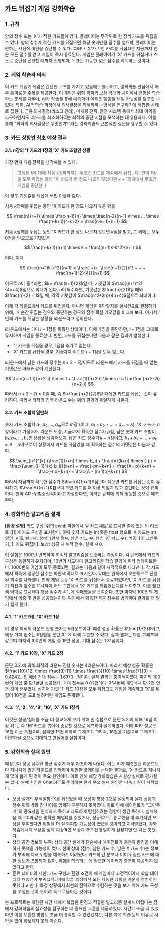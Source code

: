 ## 카드 뒤집기 게임 강화학습

### 1. 규칙
양의 정수 또는 'X'가 적힌 카드들이 있다. 플레이어는 무작위로 한 장씩 카드를 뒤집을 수 있다. 양의 정수가 적힌 카드를 뒤집으면 해당 숫자만큼 점수를 얻으며, 플레이어는 원하는 시점에 게임을 중단할 수 있다. 그러나 'X'가 적힌 카드를 뒤집으면 지금까지 얻은 모든 점수를 잃고 게임이 즉시 종료된다. 게임은 플레이어가 'X' 카드를 뒤집거나 스스로 중단을 선언할 때까지 진행되며, 목표는 가능한 많은 점수를 획득하는 것이다.

### 2. 게임 학습의 의의
이 카드 뒤집기 게임은 간단한 구조를 가지고 있음에도 불구하고, 강화학습 관점에서 매우 흥미로운 주제를 제공한다. 이 게임은 위험 회피와 보상 극대화 사이에서 균형을 학습하는 문제를 다루며, AI가 학습을 통해 예측하기 어려운 행동을 보일 가능성을 탐구할 수 있다. 특히, AI의 학습 과정에서 의사결정을 최적화하는 방식을 연구하기에 적합한 사례로 꼽힌다. 금융 의사결정(리스크 관리), 마케팅 전략, 안전 시스템 등에서 최대 이익을 추구하면서도 리스크를 최소화하려는 최적의 중단 시점을 모색하는 데 유용하다. 이를 통해 "최적의 의사결정은 무엇인가?"라는 강화학습의 근본적인 질문을 탐구할 수 있다.

### 3. 카드 상황별 최초 예상 결과
#### 3.1. $n$장의 '1'카드와 1장의 'X' 카드 조합인 상황
가장 먼저 다음 전략을 생각해볼 수 있다.
>고정된 $k$에 대해 처음 k장째까지는 무조건 카드를 계속해서 뒤집는다. 만약 $k$장을 모두 뒤집는 동안 'X' 카드가 한 장도 나오지 않았다면 $k+1$장째에서 무조건 게임을 중단한다.

이 경우 기댓값을 계산해 보면 다음과 같다.

처음 $k$장째를 뒤집는 동안 'X'카드가 한 장도 나오지 않을 확률

$$
\frac{n}{n+1} \times \frac{n-1}{n} \times \frac{n-2}{n-1} \times ... \times \frac{n-k+1}{n-k+2} = \frac{n-k+1}{n+1}
$$

처음 $k$장째를 뒤집는 동안 'X'카드가 한 장도 나오지 않으면 $k$점을 받고, 그 외에는 모두 0점을 받으므로 기댓값은

$$
\frac{n-k+1}{n+1} \times k = \frac{(n+1)k-k^2}{n+1}
$$

이다. 이때

$$
\frac{(n+1)k-k^2}{n+1} = \frac{-~(k- \frac{n+1}{2})^2 ~ + ~ \frac{(n+1)^2}{4}}{n+1}
$$

이므로 $n$이 홀수라면, $k= \frac{n+1}{2}$일 때, 기댓값이 $\frac{(n+1)^2}{4n+4}$점으로 최대가 된다. $n$이 짝수라면, 기댓값은 $\frac{n}{2}$일 때와 $\frac{n}{2} + 1$일 때, 각각 기댓값이 $\frac{n^2+2n}{4n+4}$점으로 최대이다.

이제 각 라운드에서 카드를 뒤집을지, 아니면 게임을 중단할지를 실시간으로 결정하기 위해, 매 순간 뒤집는 경우와 중단하는 경우의 점수 득실 기댓값을 비교해 보자. 여기서 $i$번째 카드를 뒤집는 상황을 $i$라운드라고 정의한다. 

$i$라운드에서는 이미 $i-1$점을 획득한 상태이다. 이때 게임을 중단하면, $i-1$점을 그대로 유지하며 게임을 종료한다. 반면, 카드를 뒤집는다면 다음과 같은 결과가 발생한다:
- '1' 카드를 뒤집을 경우, 1점을 추가로 얻는다.
- 'X' 카드를 뒤집을 경우, 지금까지 획득한 $i-1$점을 모두 잃는다.

$i$라운드에서 남은 카드의 장수는 $n+2-i$장이므로 $i$라운드에서 카드를 뒤집을 때 얻는 기댓값은 아래와 같이 계산된다.

$$
\frac{n+1-i}{n+2-i} \times 1 + \frac{1}{n+2-i} \times (-i+1) = \frac{n+2-2i}{n+2-i}
$$

따라서 $n+2-2i>0$일 때, 즉 $i<\frac{n+2}{2}$일 때에만 카드를 뒤집는 것이 유리하다. 따라서 최적의 진행 라운드 수는 위의 결과와 동일하게 나온다.

#### 3.2. 카드 조합의 일반화
숫자 카드 조합이 $a_1, a_2, ..., a_m$으로 $m$장 (이때, $a_1 + a_2 + ... + a_m = A$), 'X' 카드가 $n$장이라고 가정하자.
라운드 도중, 지금까지 획득한 점수가 $p$점, 남은 숫자 카드 조합이 $b_1, b_2, ..., b_k$인 상황을 생각해보자. 남은 카드 장수가 $k+n$장이고, $b_1 + b_2 + ... + b_k = A - p$이므로 이 상황에서 카드를 뒤집었을 때 획득하는 점수의 기댓값은 다음과 같다.

$$
\sum_{i=1}^{k} (\frac{1}{k+n} \times b_i) + \frac{n}{k+n} \times (-p) = \frac{(\sum_{i=1}^{k} b_i)}{k+n} + \frac{-pn}{k+n} = \frac{A - p}{k+n} + \frac{-np}{k+n} = \frac{A - (n+1)p}{k+n}
$$

따라서 지금까지 획득한 점수가 $\frac{A}{n+1}$점보다 작으면 카드를 뒤집는 것이 유리하고, $\frac{A}{n+1}$점보다 크면 카드를 더 이상 뒤집지 않고 중단하는 것이 유리하다. 만약 AI가 위험중립적이라고 가정한다면, 이러한 규칙에 의해 행동할 것으로 예측된다.

### 4. 강화학습 알고리즘 설계
**[환경 설명]**
카드 구성: 위의 ipynb 파일에서 '# 카드 세트'로 표시한 줄에 있는 빈 리스트 ([])에 카드 구성을 표시한다. 이때 숫자 카드는 int 혹은 float 형으로, X 카드는 str 형인 'X'로 넣는다.
상태: (현재 점수, 남은 카드 수, 남은 'X' 카드 수).
행동: [0: 그만두기, 1: 카드 뒤집기].
보상: 성공 시 누적 점수, 실패 시 0.

이 실험은 1000번 반복하여 최적의 알고리즘을 도출하는 과정이다. 각 반복에서 카드의 구성은 동일하게 유지되며, 10번의 시도마다 알고리즘을 학습 결과에 따라 업데이트한다. 1000번의 게임이 모두 종료되면, 결과는 다음과 같이 시각적으로 나타낸다. 각 시도에서 획득에 성공한 점수는 파란색 막대로 표시된다. 막대는 왼쪽에서 오른쪽으로 진행된 회수를 나타낸다. 만약 게임 도중 'X' 카드를 뒤집어서 종료되었다면, 'X' 카드를 뒤집기 직전의 점수를 표시하여 어느 구간에서 'X' 카드를 뒤집었는지를 보여주고, 이를 빨간색 막대로 표시하여 해당 점수가 획득에 실패했음을 보여준다. 또한 마지막 100번의 게임에서 이중 몇 번을 성공했는지와, 여기에서 획득한 평균 점수를 병기하여 결과를 더 알기 쉽게 한다.

#### 4.1. '1' 카드 9장, 'X' 카드 1장
이 경우 최적의 라운드 진행 숫자는 5라운드이다. 예상 성공 확률은 $\frac{1}{2}$이고, 예상 기대 점수는 5점임을 문단 3.1.에 의해 도출할 수 있다. 실제 결과는 다음 그래프와 같으며 마지막 100번의 게임 중 18번 성공, 기대 점수는 1.31점이다.

#### 4.2. '1' 카드 10장, 'X' 카드 2장
문단 3.2.에 의해 최적의 라운드 진행 숫자는 4라운드이다. 따라서 예상 성공 확률은 $\frac{10}{12} \times \frac{9}{11} \times \frac{8}{10} \times \frac{7}{9} = 0.4242...$, 예상 기대 점수는 1.6970...점이다.
실제 결과는 충격적이었다. 마지막 100번의 게임 중 단 1번만 성공했다. 기대 점수는 0.02점이다. 954번째 게임에서 단 2점 얻은 것이 전부였다. 심지어 기껏 '1' 카드 10장을 모두 뒤집고도 게임을 계속하고 'X'를 뒤집어 10점을 도로 날려버린 게임도 존재했다.

#### 4.3. '1', '2', '4', '8', '16', 'X' 카드 1장씩
이것은 성공/실패를 조금 더 정교하게 보기 위해 한 실험으로 문단 3.2.에 의해 16점 이상 획득, 즉 '16' 카드를 뽑아야 종료할 것으로 예측하여 설계하였다. 이에 따라 성공은 16점 이상 득점으로, 실패면 15점 이하로 그래프가 그려져, 16점을 기준으로 그래프가 이분화될 것으로 기대하고 만들어낸 실험이다.

### 5. 강화학습 실패 원인
예상보다 성공 횟수와 평균 점수가 매우 저조하게 나왔다. 이는 AI가 예측했던 라운드보다 지나치게 많은 라운드를 진행하며 위험한 플레이를 선택한 결과로, 'X' 카드를 지나치게 많이 뽑게 된 것이 주요 원인이다. 이로 인해 해당 강화학습은 사실상 실패로 평가될 수 있다. 실패 원인을 ChatGPT로 문의해본 결과 주요 실패 원인을 다음과 같이 지적했다.
- 보상 설계의 부적절함: X를 뒤집었을 때 보상이 항상 0으로 설정되어 실패 상황과 점수 획득 상황 간 차이를 명확히 구분하지 못하였다. 이로 인해 에이전트가 "그만두기"의 중요성을 인식하지 못하고 과도하게 탐험하려는 경향이 생긴 듯하다. 실패했을 때 -10과 같은 명확한 페널티를 주었거나, 성공적으로 종료했을 때 추가적인 보상을 부여했다면 위험을 더 잘 회피할 가능성이 있었을 것이라고 지적받았다. 강화학습에서의 보상을 실제 피상적인 보상과 무조건 동일하게 설정하면 안 되는 듯했다.
- 상태 공간 정보의 부족: 상태 공간 설계가 단순해서 에이전트가 충분히 환경을 이해하지 못했을 가능성이 컸다. 현재 상태 (점수, 남은 카드 수, 남은 X 카드 수)는 정보가 부족해 미래 위험을 예측하기 어려웠다. 카드의 값 분포나 이미 뒤집힌 카드에 대한 정보가 포함되지 않아, 위험을 학습하는 데 필요한 데이터가 충분히 제공되지 않았다고 한다.
- 훈련 데이터의 제한: 카드 구성과 환경 조건이 매 게임마다 고정적이어서 학습 데이터의 다양성이 부족했다. 이에 학습 과정에서 모든 가능한 상황을 충분히 경험하지 못했다고 한다. 특정 상황에서 최선의 전략으로 수렴하는 것을 보기 위해 카드 구성을 고정한 것이 오히려 독으로 돌아온 것이다.

본 프로젝트는 제한된 시간 내에서 복잡한 환경과 적합한 알고리즘 설계가 어렵다는 점에서 강화학습의 실효성을 탐구하는 데 중요한 교훈을 제공하였다. 시간이 조금 더 있었다면 이를 보완할 방법도 조금 더 생각할 수 있었겠지만, 다른 과목 학습 등의 이유로 시간을 많이 확보하지 못해 아쉽다.

